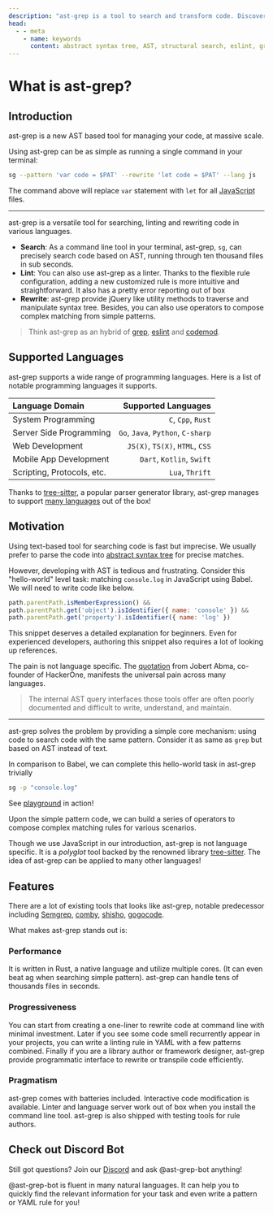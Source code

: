 ```yaml
---
description: "ast-grep is a tool to search and transform code. Discover its core features: easy syntax, flexible interface, and multi-language support."
head:
  - - meta
    - name: keywords
      content: abstract syntax tree, AST, structural search, eslint, grep, codemod, introduction, high performance, linting
---
```


# What is ast-grep?

## Introduction

ast-grep is a new AST based tool for managing your code, at massive scale.

Using ast-grep can be as simple as running a single command in your terminal:

```bash
sg --pattern 'var code = $PAT' --rewrite 'let code = $PAT' --lang js
```

The command above will replace `var` statement with `let` for all <abbr title="ast-grep will also infer the language if you omit --lang">JavaScript</abbr> files.

---

ast-grep is a versatile tool for searching, linting and rewriting code in various languages.

* **Search**: As a command line tool in your terminal, ast-grep, `sg`, can precisely search code based on AST, running through ten thousand files in sub seconds.
* **Lint**: You can also use ast-grep as a linter. Thanks to the flexible rule configuration, adding a new customized rule is more intuitive and straightforward. It also has a pretty error reporting out of box
* **Rewrite**: ast-grep provide jQuery like utility methods to traverse and manipulate syntax tree. Besides, you can also use operators to compose complex matching from simple patterns.

> Think ast-grep as an hybrid of [grep](https://www.gnu.org/software/grep/manual/grep.html), [eslint](https://eslint.org/) and [codemod](https://github.com/facebookincubator/fastmod).

## Supported Languages

ast-grep supports a wide range of programming languages. Here is a list of notable programming languages it supports.

|Language Domain|Supported Languages|
|:--------------|------------------:|
|System Programming| `C`, `Cpp`, `Rust`|
|Server Side Programming| `Go`, `Java`, `Python`, `C-sharp`|
|Web Development| `JS(X)`, `TS(X)`, `HTML`, `CSS`|
|Mobile App Development| `Dart`, `Kotlin`, `Swift`|
|Scripting, Protocols, etc.| `Lua`, `Thrift`|

Thanks to [tree-sitter](https://tree-sitter.github.io/tree-sitter/), a popular parser generator library, ast-grep manages to support [many languages](/reference/languages) out of the box!

## Motivation

Using text-based tool for searching code is fast but imprecise. We usually prefer to parse the code into [abstract syntax tree](https://www.wikiwand.com/en/Abstract_syntax_tree) for precise matches.

However, developing with AST is tedious and frustrating. Consider this "hello-world" level task: matching `console.log` in JavaScript using Babel. We will need to write code like below.

```javascript
path.parentPath.isMemberExpression() &&
path.parentPath.get('object').isIdentifier({ name: 'console' }) &&
path.parentPath.get('property').isIdentifier({ name: 'log' })
```

This snippet deserves a detailed explanation for beginners. Even for experienced developers, authoring this snippet also requires a lot of looking up references.

The pain is not language specific. The [quotation](https://portswigger.net/daily-swig/semgrep-static-code-analysis-tool-helps-eliminate-entire-classes-of-vulnerabilities) from Jobert Abma, co-founder of HackerOne, manifests the universal pain across many languages.

> The internal AST query interfaces those tools offer are often poorly documented and difficult to write, understand, and maintain.

----

ast-grep solves the problem by providing a simple core mechanism: using code to search code with the same pattern.
Consider it as same as `grep` but based on AST instead of text.

In comparison to Babel, we can complete this hello-world task in ast-grep trivially

```bash
sg -p "console.log"
```

See [playground](/playground.html) in action!

Upon the simple pattern code, we can build a series of operators to compose complex matching rules for various scenarios.

Though we use JavaScript in our introduction, ast-grep is not language specific. It is a _polyglot_ tool backed by the renowned library [tree-sitter](https://tree-sitter.github.io/).
The idea of ast-grep can be applied to many other languages!

## Features

There are a lot of existing tools that looks like ast-grep, notable predecessor including [Semgrep](https://semgrep.dev/), [comby](https://comby.dev/), [shisho](https://shisho.dev/), [gogocode](https://gogocode.io/).

What makes ast-grep stands out is:

### Performance

It is written in Rust, a native language and utilize multiple cores. (It can even beat ag when searching simple pattern). ast-grep can handle tens of thousands files in seconds.

### Progressiveness
You can start from creating a one-liner to rewrite code at command line with minimal investment. Later if you see some code smell recurrently appear in your projects, you can write a linting rule in YAML with a few patterns combined. Finally if you are a library author or framework designer, ast-grep provide programmatic interface to rewrite or transpile code efficiently.

### Pragmatism
ast-grep comes with batteries included. Interactive code modification is available. Linter and language server work out of box when you install the command line tool. ast-grep is also shipped with testing tools for rule authors.

## Check out Discord Bot

<!-- TODO: move this to FAQ-->

Still got questions? Join our [Discord](https://discord.gg/4YZjf6htSQ) and ask @ast-grep-bot anything!

@ast-grep-bot is fluent in many natural languages. It can help you to quickly find the relevant information for your task and even write a pattern or YAML rule for you!
